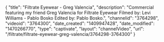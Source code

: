 {
    "title": "Filtrate Eyewear - Greg Valencia",
    "description": "Commercial featuring my friend Greg Valencia for Filtrate Eyewear Filmed by: Levi Williams - Pablo Bosko Edited by: Pablo Bosko.",
    "channelid": "3764298",
    "videoid": "3764300",
    "date_created": "1409947428",
    "date_modified": "1470266770",
    "type": "captivate",
    "layout": "channelVideo",
    "url": "\/filtrate\/filtrate-eyewear-greg-valencia\/3764298-3764300"
}